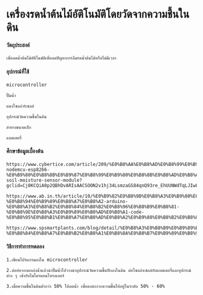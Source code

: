 # เครื่องรดน้ำต้นไม้อัติโนมัติโดยวัดจากความชื้นในดิน
#### วัตถุประสงค์ 

    เพื่อลดน้ำต้นไม้อัติโนมัติเพื่อลดปัญหาการลืมรดน้ำต้นไม้หรือไม่มีเวลา
  
#### อุปกรณ์ที่ใช้ 
    
    microcontroller
    
    ปั๊มน้ำ
    
    แผงโซลล่าร์เซลล์
    
    อุปกรณ์วัดความชื้นในดิน
    
    สายางขนาดเล็ก
    
    แบตเตอรี่
    
#### ศึกษาข้อมูลเบื้องต้น 
        
    https://www.cybertice.com/article/209/%E0%B8%AA%E0%B8%AD%E0%B8%99%E0%B9%83%E0%B8%8A%E0%B9%89%E0%B8%87%E0%B8%B2%E0%B8%99-nodemcu-esp8266-%E0%B9%80%E0%B8%8B%E0%B9%87%E0%B8%99%E0%B9%80%E0%B8%8B%E0%B8%AD%E0%B8%A3%E0%B9%8C%E0%B8%A7%E0%B8%B1%E0%B8%94%E0%B8%84%E0%B8%A7%E0%B8%B2%E0%B8%A1%E0%B8%8A%E0%B8%B7%E0%B9%89%E0%B8%99%E0%B9%83%E0%B8%99%E0%B8%94%E0%B8%B4%E0%B8%99-soil-moisture-sensor-module?gclid=Cj0KCQiA0p2QBhDvARIsAACSOON2v1hj34LsmzaGS84qnQ93re_EhUUNWdTqLJIwLxxJypGetw04LIYaAkYpEALw_wcB
    
    https://www.ab.in.th/article/10/%E0%B9%82%E0%B8%9B%E0%B8%A3%E0%B9%80%E0%B8%88%E0%B8%84%E0%B9%80%E0%B8%84%E0%B8%A3%E0%B8%B7%E0%B9%88%E0%B8%AD%E0%B8%87%E0%B8%A3%E0%B8%94%E0%B8%99%E0%B9%89%E0%B8%B3%E0%B8%95%E0%B9%89%E0%B8%99%E0%B9%84%E0%B8%A1%E0%B9%89%E0%B8%AD%E0%B8%B1%E0%B8%95%E0%B9%82%E0%B8%99%E0%B8%A1%E0%B8%B1%E0%B8%95%E0%B8%B4-%E0%B8%94%E0%B9%89%E0%B8%A7%E0%B8%A2-arduino-%E0%B8%A3%E0%B8%B2%E0%B8%84%E0%B8%B2%E0%B8%96%E0%B8%B9%E0%B8%81-%E0%B8%9E%E0%B8%A3%E0%B9%89%E0%B8%AD%E0%B8%A1-code-%E0%B8%95%E0%B8%B1%E0%B8%A7%E0%B8%AD%E0%B8%A2%E0%B9%88%E0%B8%B2%E0%B8%87
    
    https://www.spsmartplants.com/blog/detail/%E0%B8%A3%E0%B8%B9%E0%B9%89%E0%B8%AB%E0%B8%A3%E0%B8%B7%E0%B8%AD%E0%B9%84%E0%B8%A1%E0%B9%88-%E0%B8%84%E0%B8%A7%E0%B8%B2%E0%B8%A1%E0%B8%8A%E0%B8%B7%E0%B9%89%E0%B8%99%E0%B9%83%E0%B8%99%E0%B8%94%E0%B8%B4%E0%B8%99%E0%B8%A1%E0%B8%B5%E0%B8%84%E0%B8%A7%E0%B8%B2%E0%B8%A1%E0%B8%AA%E0%B8%B3%E0%B8%84%E0%B8%B1%E0%B8%8D%E0%B8%81%E0%B8%B1%E0%B8%9A%E0%B8%9E%E0%B8%B7%E0%B8%8A%E0%B8%A1%E0%B8%B2%E0%B8%81/5#:~:text=2.%E0%B8%84%E0%B8%A7%E0%B8%B2%E0%B8%A1%E0%B8%8A%E0%B8%B7%E0%B9%89%E0%B8%99%2070%25%20%2D%2079,%E0%B9%83%E0%B8%AB%E0%B9%89%E0%B8%9E%E0%B8%B7%E0%B8%8A%E0%B9%80%E0%B8%88%E0%B8%A3%E0%B8%B4%E0%B8%8D%E0%B9%80%E0%B8%95%E0%B8%B4%E0%B8%9A%E0%B9%82%E0%B8%95%E0%B9%84%E0%B8%94%E0%B9%89
    

#### วิธีการทำการทดลอง
    
    1.เขียนโปรแกรมลงใน microcontroller
    
    2.ต่อท่อจากแหล่งน้ำแล้วนำปั้มน้ำไปวางนำอุปกรณ์วัดความชื้นปักลงในดิน ต่อโซลล่าเซลล์กับแบตเตอรี่และอุปกรณ์ต่าง ๆ เข้ากับไมโครคอนโทรลเลอร์
    
    3.เมื่อความชื้นในดินต่ำกว่า 50% ให้ลดน้ำ เพื่อคงสภาวะความชื้นให้อยู่ในระดับ 50% - 60%
